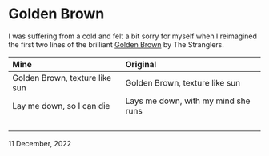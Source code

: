 # Golden Brown

I was suffering from a cold and felt a bit sorry for myself when I reimagined the first two lines of the brilliant [Golden Brown](https://genius.com/The-stranglers-golden-brown-lyrics) by The Stranglers.

**Mine**|**Original**
:-------|:-----------
Golden Brown, texture like sun | Golden Brown, texture like sun
Lay me down, so I can die | Lays me down, with my mind she runs
&nbsp; | &nbsp;

11 December, 2022
